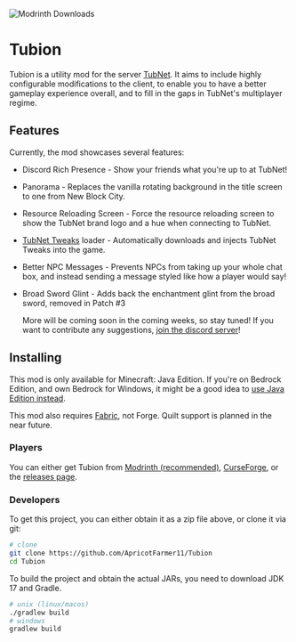 ![Modrinth Downloads](https://img.shields.io/modrinth/dt/tubion?label=modrinth%20downloads&style=for-the-badge)
# Tubion
Tubion is a utility mod for the server [TubNet](https://forums.tubnet.gg/). It aims to include highly configurable modifications to the client, to enable you to have a better gameplay experience overall, and to fill in the gaps in TubNet's multiplayer regime.

## Features
Currently, the mod showcases several features:

* Discord Rich Presence - Show your friends what you're up to at TubNet!
* Panorama - Replaces the vanilla rotating background in the title screen to one from New Block City.
* Resource Reloading Screen - Force the resource reloading screen to show the TubNet brand logo and a hue when connecting to TubNet.
* [TubNet Tweaks](https://modrinth.com/resourcepack/tubnet-tweaks) loader - Automatically downloads and injects TubNet Tweaks into the game.
* Better NPC Messages - Prevents NPCs from taking up your whole chat box, and instead sending a message styled like how a player would say!
* Broad Sword Glint - Adds back the enchantment glint from the broad sword, removed in Patch #3
  
    More will be coming soon in the coming weeks, so stay tuned! If you want to contribute any suggestions, [join the discord server](https://dsc.gg/apricotfarmer11)!
## Installing
This mod is only available for Minecraft: Java Edition. If you're on Bedrock Edition, and own Bedrock for Windows, it might be a good idea to [use Java Edition instead](https://help.minecraft.net/hc/en-us/articles/4607523809933-Buy-Minecraft-PC-Bundle-Get-Both-Games-).

This mod also requires [Fabric](https://fabricmc.net/), not Forge. Quilt support is planned in the near future.

### Players
You can either get Tubion from [Modrinth (recommended)](https://modrinth.com/mod/tubion), [CurseForge](https://curseforge.com/minecraft/mc-mods/tubion), or the [releases page](https://github.com/ApricotFarmer11/Tubion/releases).

### Developers
To get this project, you can either obtain it as a zip file above, or clone it via git:
```bash
# clone
git clone https://github.com/ApricotFarmer11/Tubion
cd Tubion
```
To build the project and obtain the actual JARs, you need to download JDK 17 and Gradle.
```bash
# unix (linux/macos)
./gradlew build
# windows
gradlew build
```

